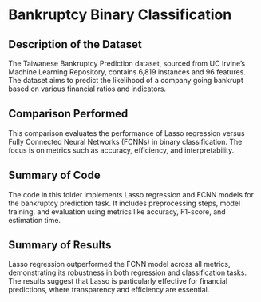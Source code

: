 # Bankruptcy Binary Classification

## Description of the Dataset
The Taiwanese Bankruptcy Prediction dataset, sourced from UC Irvine’s Machine Learning Repository, contains 6,819 instances and 96 features. The dataset aims to predict the likelihood of a company going bankrupt based on various financial ratios and indicators.

## Comparison Performed
This comparison evaluates the performance of Lasso regression versus Fully Connected Neural Networks (FCNNs) in binary classification. The focus is on metrics such as accuracy, efficiency, and interpretability.

## Summary of Code
The code in this folder implements Lasso regression and FCNN models for the bankruptcy prediction task. It includes preprocessing steps, model training, and evaluation using metrics like accuracy, F1-score, and estimation time.

## Summary of Results
Lasso regression outperformed the FCNN model across all metrics, demonstrating its robustness in both regression and classification tasks. The results suggest that Lasso is particularly effective for financial predictions, where transparency and efficiency are essential.
